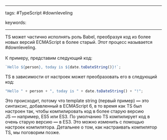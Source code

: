 ____

tags: #TypeScript #downleveling

keywords:

_____

TS может частично исполнять роль Babel, преобразуя код из более новых версий ECMAScript в более старый. Этот процесс называется #downleveling.  
   
К примеру, представим следующий код:

```javascript
`Hello ${person}, today is ${date.toDateString()}!`;
```

TS в зависимости от настроек может преобразовать его в следующий код:

```javascript
"Hello " + person + ", today is " + date.toDateString() + "!";
```

Это происходит, потому что template string (первый пример) **—** это синтаксис, добавленный в ECMAScript 6, в то время как TS был настроен так, чтобы компилировать код в более старую версию JS **—** например, ES5 или ES3. По умолчанию TS компилирует код в очень старую версию **—** в ES3. Это можно изменить с помощью настроек компилятора. Детальнее о том, как настраивать компилятор TS, мы поговорим позже.
